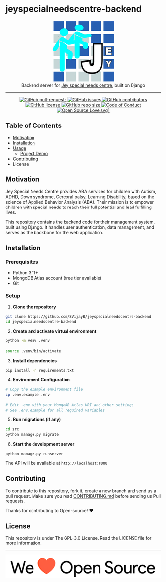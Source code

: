 # jeyspecialneedscentre-backend

<p align="center">
    <img src="assets/Logo.png" alt="Logo" border="0">
    <br>Backend server for <a href="https://jeyspecialneedscentre.com/">Jey special needs centre</a>, built on Django
</p>

---

<p align="center">
    <a href="https://github.com/SVijayB/jeyspecialneedscentre-backend/pulls">
        <img src="https://img.shields.io/github/issues-pr/SVijayB/jeyspecialneedscentre-backend.svg?style=for-the-badge&amp;logo=opencollective" alt="GitHub pull-requests">
    </a>
<a href="https://github.com/SVijayB/jeyspecialneedscentre-backend/issues">
    <img src="https://img.shields.io/github/issues/SVijayB/jeyspecialneedscentre-backend.svg?style=for-the-badge&amp;logo=testcafe" alt="GitHub issues">
    </a>
<a href="https://github.com/SVijayB/jeyspecialneedscentre-backend/graphs/contributors">
    <img src="https://img.shields.io/github/contributors/SVijayB/jeyspecialneedscentre-backend.svg?style=for-the-badge&amp;logo=bandsintown" alt="GitHub contributors">
    </a>
<a href="https://github.com/SVijayB/jeyspecialneedscentre-backend/blob/master/LICENSE">
    <img src="https://img.shields.io/github/license/SVijayB/jeyspecialneedscentre-backend?style=for-the-badge&amp;logo=appveyor" alt="GitHub license">
    </a>
<a href="https://github.com/SVijayB/jeyspecialneedscentre-backend">
    <img src="https://img.shields.io/github/repo-size/SVijayB/jeyspecialneedscentre-backend?style=for-the-badge&amp;logo=git" alt="GitHub repo size">
    </a>
<a href="https://github.com/SVijayB/jeyspecialneedscentre-backend/blob/master/.github/CODE_OF_CONDUCT.md">
    <img src="https://img.shields.io/badge/code%20of-conduct-ff69b4.svg?style=for-the-badge&amp;logo=crowdsource" alt="Code of Conduct">
    </a>
<a href="https://github.com/SVijayB/jeyspecialneedscentre-backend/blob/master/.github/CONTRIBUTING.md">
    <img src="https://img.shields.io/static/v1?style=for-the-badge&amp;logo=opensourceinitiative&amp;label=Open&amp;message=Source%20%E2%9D%A4%EF%B8%8F&amp;color=blueviolet" alt="Open Source Love svg1">
    </a>
</p>

## Table of Contents

-   [Motivation](#Motivation)
-   [Installation](#Installation)
-   [Usage](#Usage)
    -   [Project Demo](#Demo)
-   [Contributing](#Contributing)
-   [License](#License)

## Motivation

<!--- Insert product screenshot below --->

<!-- ![Product Screenshot](https://media.giphy.com/media/L1R1tvI9svkIWwpVYr/giphy.gif) -->

Jey Special Needs Centre provides ABA services for children with Autism, ADHD, Down syndrome, Cerebral palsy, Learning Disability, based on the science of Applied Behavior Analysis (ABA). Their mission is to empower children with special needs to reach their full potential and lead fulfilling lives.

This repository contains the backend code for their management system, built using Django. It handles user authentication, data management, and serves as the backbone for the web application.


## Installation

### Prerequisites
- Python 3.11+ 
- MongoDB Atlas account (free tier available)
- Git

### Setup

1. **Clone the repository**
```bash
git clone https://github.com/SVijayB/jeyspecialneedscentre-backend
cd jeyspecialneedscentre-backend
```

2. **Create and activate virtual environment**
```bash
python -m venv .venv

source .venv/bin/activate
```

3. **Install dependencies**
```bash
pip install -r requirements.txt
```

4. **Environment Configuration**
```bash
# Copy the example environment file
cp .env.example .env

# Edit .env with your MongoDB Atlas URI and other settings
# See .env.example for all required variables
```

5. **Run migrations (if any)**
```bash
cd src
python manage.py migrate
```

6. **Start the development server**
```bash
python manage.py runserver
```

The API will be available at `http://localhost:8000`

## Contributing

To contribute to this repository, fork it, create a new branch and send us a pull request. Make sure you read [CONTRIBUTING.md](https://github.com/SVijayB/jeyspecialneedscentre-backend/blob/master/.github/CONTRIBUTING.md) before sending us Pull requests.

Thanks for contributing to Open-source! ❤️

## License

This repository is under The GPL-3.0 License. Read the [LICENSE](https://github.com/SVijayB/jeyspecialneedscentre-backend/blob/master/LICENSE) file for more information.

---

<img src="assets/footercredits.png" width = "600px">
